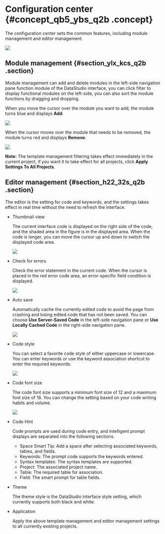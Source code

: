 # Configuration center {#concept_qb5_ybs_q2b .concept}

The configuration center sets the common features, including module management and editor management.

![](http://static-aliyun-doc.oss-cn-hangzhou.aliyuncs.com/assets/img/16337/15525330068272_en-US.png)

## Module management {#section_ylx_kcs_q2b .section}

Module management can add and delete modules in the left-side navigation pane function module of the DataStudio interface, you can click filter to display functional modules on the left-side, you can also sort the module functions by dragging and dropping.

When you move the cursor over the module you want to add, the module turns blue and displays **Add**.

![](http://static-aliyun-doc.oss-cn-hangzhou.aliyuncs.com/assets/img/16337/15525330068274_en-US.png)

When the cursor moves over the module that needs to be removed, the module turns red and displays **Remove**.

![](http://static-aliyun-doc.oss-cn-hangzhou.aliyuncs.com/assets/img/16337/15525330078275_en-US.png)

**Note:** The template management filtering takes effect immediately in the current project, if you want it to take effect for all projects, click **Apply Settings To All Projects**.

## Editor management {#section_h22_32s_q2b .section}

The editor is the setting for code and keywords, and the settings takes effect in real time without the need to refresh the interface.

-   Thumbnail view

    The current interface code is displayed on the right side of the code, and the shaded area in the figure is in the displayed area. When the code is longer, you can move the cursor up and down to switch the displayed code area.

    ![](http://static-aliyun-doc.oss-cn-hangzhou.aliyuncs.com/assets/img/16337/15525330078311_en-US.png)

-   Check for errors

    Check the error statement in the current code. When the cursor is placed in the red error code area, an error-specific field condition is displayed.

    ![](http://static-aliyun-doc.oss-cn-hangzhou.aliyuncs.com/assets/img/16337/15525330078312_en-US.png)

-   Auto save

    Automatically cache the currently edited code to avoid the page from crashing and losing edited code that has not been saved. You can choose **Use Server-Saved Code** in the left-side navigation pane or **Use Locally Cached Code** in the right-side navigation pane.

    ![](http://static-aliyun-doc.oss-cn-hangzhou.aliyuncs.com/assets/img/16337/15525330078313_en-US.png)

-   Code style

    You can select a favorite code style of either uppercase or lowercase. You can enter keywords or use the keyword association shortcut to enter the required keywords.

    ![](http://static-aliyun-doc.oss-cn-hangzhou.aliyuncs.com/assets/img/16337/15525330078364_en-US.png)

-   Code font size

    The code font size supports a minimum font size of 12 and a maximum font size of 18. You can change the setting based on your code writing habits and volume.

    ![](http://static-aliyun-doc.oss-cn-hangzhou.aliyuncs.com/assets/img/16337/15525330078366_en-US.png)

-   Code Hint

    Code prompts are used during code entry, and intelligent prompt displays are separated into the following sections.

    -   Space Smart Tip: Add a space after selecting associated keywords, tables, and fields.
    -   Keywords: The prompt code supports the keywords entered.
    -   Syntax templates: The syntax templates are supported.
    -   Project: The associated project name.
    -   Table: The required table for association.
    -   Field: The smart prompt for table fields.
-   Theme

    The theme style is the DataStudio interface style setting, which currently supports both black and white.

-   Application

    Apply the above template management and editor management settings to all currently existing projects.


